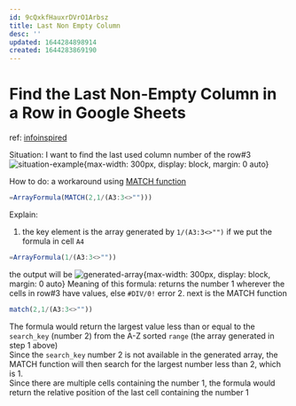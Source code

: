 ```yaml
---
id: 9cQxkfHauxrDVrO1Arbsz
title: Last Non Empty Column
desc: ''
updated: 1644284898914
created: 1644283869190
---
```

# Find the Last Non-Empty Column in a Row in Google Sheets
ref: [infoinspired](https://infoinspired.com/google-docs/spreadsheet/last-non-empty-column-in-a-row-in-google-sheets/)

Situation: I want to find the last used column number of the row#3
![situation-example](https://infoinspired.com/wp-content/uploads/2019/10/Last-Used-Column.gif){max-width: 300px, display: block, margin: 0 auto}

How to do: a workaround using [MATCH function](https://infoinspired.com/google-docs/spreadsheet/match-function-in-google-sheets/)
```javascript
=ArrayFormula(MATCH(2,1/(A3:3<>"")))
```

Explain:
1. the key element is the array generated by `1/(A3:3<>"")`
 if we put the formula in cell `A4`
  ```javascript
  =ArrayFormula(1/(A3:3<>""))
  ```
  the output will be
![generated-array](https://infoinspired.com/wp-content/uploads/2019/10/Last-Value-Logic-Sheets.jpg){max-width: 300px, display: block, margin: 0 auto}
  Meaning of this formula: returns the number 1 wherever the cells in row#3 have values, else `#DIV/0!` error
2. next is the MATCH function
  ```javascript
  match(2,1/(A3:3<>""))
  ```
  The formula would return the largest value less than or equal to the `search_key` (number 2) from the A-Z sorted `range` (the array generated in step 1 above)  
  Since the `search_key` number 2 is not available in the generated array, the MATCH function will then search for the largest number less than 2, which is 1.  
  Since there are multiple cells containing the number 1, the formula would return the relative position of the last cell containing the number 1